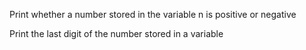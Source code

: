 Print whether a number stored in the variable n is positive or negative

Print the last digit of the number stored in a variable 

